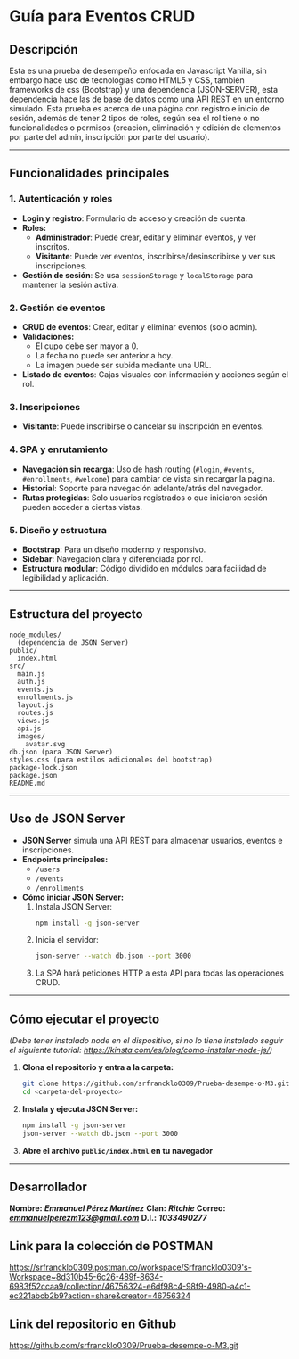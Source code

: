 # Guía para Eventos CRUD

## Descripción

Esta es una prueba de desempeño enfocada en Javascript Vanilla, sin embargo hace uso de tecnologías como HTML5 y CSS, también frameworks de css (Bootstrap) y una dependencia (JSON-SERVER), esta dependencia hace las de base de datos como una API REST en un entorno simulado. Esta prueba es acerca de una página con registro e inicio de sesión, además de tener 2 tipos de roles, según sea el rol tiene o no funcionalidades o permisos (creación, eliminación y edición de elementos por parte del admin, inscripción por parte del usuario).

---

## Funcionalidades principales

### 1. Autenticación y roles
- **Login y registro**: Formulario de acceso y creación de cuenta.
- **Roles:**
  - **Administrador**: Puede crear, editar y eliminar eventos, y ver inscritos.
  - **Visitante**: Puede ver eventos, inscribirse/desinscribirse y ver sus inscripciones.
- **Gestión de sesión**: Se usa `sessionStorage` y `localStorage` para mantener la sesión activa.

### 2. Gestión de eventos
- **CRUD de eventos**: Crear, editar y eliminar eventos (solo admin).
- **Validaciones:**
  - El cupo debe ser mayor a 0.
  - La fecha no puede ser anterior a hoy.
  - La imagen puede ser subida mediante una URL.
- **Listado de eventos**: Cajas visuales con información y acciones según el rol.

### 3. Inscripciones
- **Visitante**: Puede inscribirse o cancelar su inscripción en eventos.

### 4. SPA y enrutamiento
- **Navegación sin recarga**: Uso de hash routing (`#login`, `#events`, `#enrollments`, `#welcome`) para cambiar de vista sin recargar la página.
- **Historial**: Soporte para navegación adelante/atrás del navegador.
- **Rutas protegidas**: Solo usuarios registrados o que iniciaron sesión pueden acceder a ciertas vistas.

### 5. Diseño y estructura
- **Bootstrap**: Para un diseño moderno y responsivo.
- **Sidebar**: Navegación clara y diferenciada por rol.
- **Estructura modular**: Código dividido en módulos para facilidad de legibilidad y aplicación.

---

## Estructura del proyecto

```
node_modules/
  (dependencia de JSON Server)
public/
  index.html
src/
  main.js
  auth.js
  events.js
  enrollments.js
  layout.js
  routes.js
  views.js
  api.js
  images/
    avatar.svg
db.json (para JSON Server)
styles.css (para estilos adicionales del bootstrap)
package-lock.json
package.json
README.md
```

---

## Uso de JSON Server

- **JSON Server** simula una API REST para almacenar usuarios, eventos e inscripciones.
- **Endpoints principales:**
  - `/users`
  - `/events`
  - `/enrollments`
- **Cómo iniciar JSON Server:**
  1. Instala JSON Server:  
     ```bash
     npm install -g json-server
     ```
  2. Inicia el servidor:  
     ```bash
     json-server --watch db.json --port 3000
     ```
  3. La SPA hará peticiones HTTP a esta API para todas las operaciones CRUD.

---

## Cómo ejecutar el proyecto

*(Debe tener instalado node en el dispositivo, si no lo tiene instalado seguir el siguiente tutorial: https://kinsta.com/es/blog/como-instalar-node-js/)*

1. **Clona el repositorio y entra a la carpeta:**
   ```bash
   git clone https://github.com/srfrancklo0309/Prueba-desempe-o-M3.git
   cd <carpeta-del-proyecto>
   ```

2. **Instala y ejecuta JSON Server:**
   ```bash
   npm install -g json-server
   json-server --watch db.json --port 3000
   ```

3. **Abre el archivo `public/index.html` en tu navegador**  

---

## Desarrollador

**Nombre:** ***Emmanuel Pérez Martínez***
**Clan:** ***Ritchie***
**Correo:** ***emmanuelperezm123@gmail.com***
**D.I.:** ***1033490277***  

## Link para la colección de POSTMAN

https://srfrancklo0309.postman.co/workspace/Srfrancklo0309's-Workspace~8d310b45-6c26-489f-8634-6983f52ccaa9/collection/46756324-e6df98c4-98f9-4980-a4c1-ec221abcb2b9?action=share&creator=46756324


## Link del repositorio en Github

https://github.com/srfrancklo0309/Prueba-desempe-o-M3.git